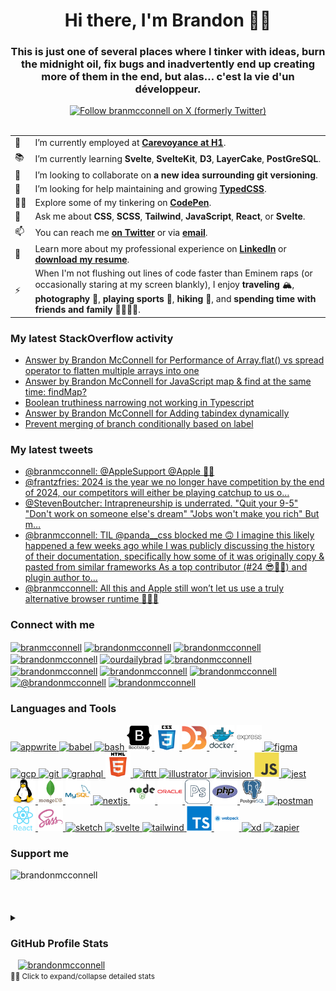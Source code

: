 <h1 align="center">Hi there, I'm Brandon 🐼👋</h1>
<h3 align="center">This is just one of several places where I tinker with ideas, burn the midnight oil, fix bugs and inadvertently end up creating more of them in the end, but alas… c'est la vie d'un développeur.</h3>
<div align="center"><a href="https://twitter.com/branmcconnell" target="blank"><img src="https://img.shields.io/twitter/follow/branmcconnell?style=social&logo=x" alt="Follow branmcconnell on X (formerly Twitter)" /></a><br />&nbsp;<br /></div>

<table border="0">
    <tr>
        <td>👔</td>
        <td>I’m currently employed at <b><a href="https://www.carevoyance.com/" target="_blank">Carevoyance at H1</a></b>.</td>
    </tr>
    <tr>
        <td>📚</td>
        <td>I’m currently learning <b>Svelte</b>, <b>SvelteKit</b>, <b>D3</b>, <b>LayerCake</b>, <b>PostGreSQL</b>.</td>
    </tr>
    <tr>
        <td>👯</td>
        <td>I’m looking to collaborate on <b>a new idea surrounding git versioning</b>.</td>
    </tr>
    <tr>
        <td>🤝</td>
        <td>I’m looking for help maintaining and growing <b><a href="https://github.com/brandonmcconnell/typed.css" target="_blank">TypedCSS</a></b>.</td>
    </tr>
    <tr>
        <td>👨‍💻</td>
        <td>Explore some of my tinkering on <b><a href="https://codepen.io/brandonmcconnell" target="_blank">CodePen</a></b>.</td>
    </tr>
    <tr>
        <td>💬</td>
        <td>Ask me about <b>CSS</b>, <b>SCSS</b>, <b>Tailwind</b>, <b>JavaScript</b>, <b>React</b>, or <b>Svelte</b>.</td>
    </tr>
    <tr>
        <td>📫</td>
        <td>You can reach me <b><a href="https://twitter.com/branmcconnell" target="_blank">on Twitter</a></b> or via <b><a href="mailto:brandon@dreamthinkbuild.com" target="_blank">email</a></b>.</td>
    </tr>
    <tr>
        <td>📄</td>
        <td>Learn more about my professional experience on <b><a href="https://www.linkedin.com/in/brandonmcconnell" target="_blank">LinkedIn</a></b> or <b><a href="https://github.com/brandonmcconnell/brandonmcconnell/raw/main/BrandonMcConnell-Resume.pdf">download my resume</a></b>.</td>
    </tr>
    <tr>
        <td>⚡</td>
        <td>When I'm not flushing out lines of code faster than Eminem raps (or occasionally staring at my screen blankly), I enjoy <b>traveling</b> 🏔, <b>photography</b> 📸, <b>playing sports</b> 🏓, <b>hiking</b> 🥾, and <b>spending time with friends and family</b> 👨‍👩‍👧‍👦.</td>
    </tr>
</table>

### My latest StackOverflow activity
<!-- STACKOVERFLOW:START -->
- [Answer by Brandon McConnell for Performance of Array.flat&lpar;&rpar; vs spread operator to flatten multiple arrays into one](https://stackoverflow.com/questions/68339718/performance-of-array-flat-vs-spread-operator-to-flatten-multiple-arrays-into-o/76376941#76376941)
- [Answer by Brandon McConnell for JavaScript map &amp; find at the same time: findMap?](https://stackoverflow.com/questions/57760111/javascript-map-find-at-the-same-time-findmap/75838962#75838962)
- [Boolean truthiness narrowing not working in Typescript](https://stackoverflow.com/questions/73677766/boolean-truthiness-narrowing-not-working-in-typescript)
- [Answer by Brandon McConnell for Adding tabindex dynamically](https://stackoverflow.com/questions/15123054/adding-tabindex-dynamically/73279729#73279729)
- [Prevent merging of branch conditionally based on label](https://stackoverflow.com/questions/71502652/prevent-merging-of-branch-conditionally-based-on-label)
<!-- STACKOVERFLOW:END -->

### My latest tweets
<!-- TWITTER:START -->
- [@branmcconnell: @AppleSupport @Apple ☝🏼](https://twitter.com/branmcconnell/status/1743314378504749537)
- [@frantzfries: 2024 is the year we no longer have competition by the end of 2024, our competitors will either be playing catchup to us o…](https://twitter.com/branmcconnell/status/1741837355445547399)
- [@StevenBoutcher: Intrapreneurship is underrated. &quot;Quit your 9-5&quot; &quot;Don&#39;t work on someone else&#39;s dream&quot; &quot;Jobs won&#39;t make you rich&quot; But m…](https://twitter.com/branmcconnell/status/1740845572096237661)
- [@branmcconnell: TIL @panda__css blocked me 🙃 I imagine this likely happened a few weeks ago while I was publicly discussing the history of their documentation, specifically how some of it was originally copy &amp; pasted from similar frameworks As a top contributor &lpar;#24 😎✌🏼&rpar; and plugin author to…](https://twitter.com/branmcconnell/status/1740177583319273547)
- [@branmcconnell: All this and Apple still won’t let us use a truly alternative browser runtime 🤦🏻‍♂️](https://twitter.com/branmcconnell/status/1740172556282495119)
<!-- TWITTER:END -->

<h3 align="left">Connect with me</h3>
<p align="left">
<a href="https://twitter.com/branmcconnell" target="blank"><img align="center" src="https://raw.githubusercontent.com/rahuldkjain/github-profile-readme-generator/master/src/images/icons/Social/twitter.svg" alt="branmcconnell" height="30" width="40" /></a>
<a href="https://linkedin.com/in/brandonmcconnell" target="blank"><img align="center" src="https://raw.githubusercontent.com/rahuldkjain/github-profile-readme-generator/master/src/images/icons/Social/linked-in-alt.svg" alt="brandonmcconnell" height="30" width="40" /></a>
<a href="https://codepen.io/brandonmcconnell" target="blank"><img align="center" src="https://raw.githubusercontent.com/rahuldkjain/github-profile-readme-generator/master/src/images/icons/Social/codepen.svg" alt="brandonmcconnell" height="30" width="40" /></a>
<a href="https://stackoverflow.com/users/3824249/brandon-mcconnell" target="blank"><img align="center" src="https://raw.githubusercontent.com/rahuldkjain/github-profile-readme-generator/master/src/images/icons/Social/stack-overflow.svg" alt="brandonmcconnell" height="30" width="40" /></a>
<a href="https://instagram.com/ourdailybrad" target="blank"><img align="center" src="https://raw.githubusercontent.com/rahuldkjain/github-profile-readme-generator/master/src/images/icons/Social/instagram.svg" alt="ourdailybrad" height="30" width="40" /></a>
<a href="https://dev.to/brandonmcconnell" target="blank"><img align="center" src="https://raw.githubusercontent.com/rahuldkjain/github-profile-readme-generator/master/src/images/icons/Social/devto.svg" alt="brandonmcconnell" height="30" width="40" /></a>
<a href="https://dribbble.com/brandonmcconnell" target="blank"><img align="center" src="https://raw.githubusercontent.com/rahuldkjain/github-profile-readme-generator/master/src/images/icons/Social/dribbble.svg" alt="brandonmcconnell" height="30" width="40" /></a>
<a href="https://www.behance.net/brandonmcconnell" target="blank"><img align="center" src="https://raw.githubusercontent.com/rahuldkjain/github-profile-readme-generator/master/src/images/icons/Social/behance.svg" alt="brandonmcconnell" height="30" width="40" /></a>
<a href="https://hashnode.com/brandonmcconnell" target="blank"><img align="center" src="https://raw.githubusercontent.com/rahuldkjain/github-profile-readme-generator/master/src/images/icons/Social/hashnode.svg" alt="brandonmcconnell" height="30" width="40" /></a>
<a href="https://medium.com/@brandonmcconnell" target="blank"><img align="center" src="https://raw.githubusercontent.com/rahuldkjain/github-profile-readme-generator/master/src/images/icons/Social/medium.svg" alt="@brandonmcconnell" height="30" width="40" /></a>
<a href="https://www.hackerrank.com/brandonmcconnell" target="blank"><img align="center" src="https://raw.githubusercontent.com/rahuldkjain/github-profile-readme-generator/master/src/images/icons/Social/hackerrank.svg" alt="brandonmcconnell" height="30" width="40" /></a>
</p>

<h3 align="left">Languages and Tools</h3>
<p align="left"> <a href="https://appwrite.io" target="_blank" rel="noreferrer"> <img src="https://www.vectorlogo.zone/logos/appwriteio/appwriteio-icon.svg" alt="appwrite" width="40" height="40"/> </a> <a href="https://babeljs.io/" target="_blank" rel="noreferrer"> <img src="https://www.vectorlogo.zone/logos/babeljs/babeljs-icon.svg" alt="babel" width="40" height="40"/> </a> <a href="https://www.gnu.org/software/bash/" target="_blank" rel="noreferrer"> <img src="https://www.vectorlogo.zone/logos/gnu_bash/gnu_bash-icon.svg" alt="bash" width="40" height="40"/> </a> <a href="https://getbootstrap.com" target="_blank" rel="noreferrer"> <img src="https://raw.githubusercontent.com/devicons/devicon/master/icons/bootstrap/bootstrap-plain-wordmark.svg" alt="bootstrap" width="40" height="40"/> </a> <a href="https://www.w3schools.com/css/" target="_blank" rel="noreferrer"> <img src="https://raw.githubusercontent.com/devicons/devicon/master/icons/css3/css3-original-wordmark.svg" alt="css3" width="40" height="40"/> </a> <a href="https://d3js.org/" target="_blank" rel="noreferrer"> <img src="https://raw.githubusercontent.com/devicons/devicon/master/icons/d3js/d3js-original.svg" alt="d3js" width="40" height="40"/> </a> <a href="https://www.docker.com/" target="_blank" rel="noreferrer"> <img src="https://raw.githubusercontent.com/devicons/devicon/master/icons/docker/docker-original-wordmark.svg" alt="docker" width="40" height="40"/> </a> <a href="https://expressjs.com" target="_blank" rel="noreferrer"> <img src="https://raw.githubusercontent.com/devicons/devicon/master/icons/express/express-original-wordmark.svg" alt="express" width="40" height="40"/> </a> <a href="https://www.figma.com/" target="_blank" rel="noreferrer"> <img src="https://www.vectorlogo.zone/logos/figma/figma-icon.svg" alt="figma" width="40" height="40"/> </a> <a href="https://cloud.google.com" target="_blank" rel="noreferrer"> <img src="https://www.vectorlogo.zone/logos/google_cloud/google_cloud-icon.svg" alt="gcp" width="40" height="40"/> </a> <a href="https://git-scm.com/" target="_blank" rel="noreferrer"> <img src="https://www.vectorlogo.zone/logos/git-scm/git-scm-icon.svg" alt="git" width="40" height="40"/> </a> <a href="https://graphql.org" target="_blank" rel="noreferrer"> <img src="https://www.vectorlogo.zone/logos/graphql/graphql-icon.svg" alt="graphql" width="40" height="40"/> </a> <a href="https://www.w3.org/html/" target="_blank" rel="noreferrer"> <img src="https://raw.githubusercontent.com/devicons/devicon/master/icons/html5/html5-original-wordmark.svg" alt="html5" width="40" height="40"/> </a> <a href="https://ifttt.com/" target="_blank" rel="noreferrer"> <img src="https://www.vectorlogo.zone/logos/ifttt/ifttt-ar21.svg" alt="ifttt" width="40" height="40"/> </a> <a href="https://www.adobe.com/in/products/illustrator.html" target="_blank" rel="noreferrer"> <img src="https://www.vectorlogo.zone/logos/adobe_illustrator/adobe_illustrator-icon.svg" alt="illustrator" width="40" height="40"/> </a> <a href="https://www.invisionapp.com/" target="_blank" rel="noreferrer"> <img src="https://www.vectorlogo.zone/logos/invisionapp/invisionapp-icon.svg" alt="invision" width="40" height="40"/> </a> <a href="https://developer.mozilla.org/en-US/docs/Web/JavaScript" target="_blank" rel="noreferrer"> <img src="https://raw.githubusercontent.com/devicons/devicon/master/icons/javascript/javascript-original.svg" alt="javascript" width="40" height="40"/> </a> <a href="https://jestjs.io" target="_blank" rel="noreferrer"> <img src="https://www.vectorlogo.zone/logos/jestjsio/jestjsio-icon.svg" alt="jest" width="40" height="40"/> </a> <a href="https://www.linux.org/" target="_blank" rel="noreferrer"> <img src="https://raw.githubusercontent.com/devicons/devicon/master/icons/linux/linux-original.svg" alt="linux" width="40" height="40"/> </a> <a href="https://www.mongodb.com/" target="_blank" rel="noreferrer"> <img src="https://raw.githubusercontent.com/devicons/devicon/master/icons/mongodb/mongodb-original-wordmark.svg" alt="mongodb" width="40" height="40"/> </a> <a href="https://www.mysql.com/" target="_blank" rel="noreferrer"> <img src="https://raw.githubusercontent.com/devicons/devicon/master/icons/mysql/mysql-original-wordmark.svg" alt="mysql" width="40" height="40"/> </a> <a href="https://nextjs.org/" target="_blank" rel="noreferrer"> <img src="https://cdn.worldvectorlogo.com/logos/nextjs-2.svg" alt="nextjs" width="40" height="40"/> </a> <a href="https://nodejs.org" target="_blank" rel="noreferrer"> <img src="https://raw.githubusercontent.com/devicons/devicon/master/icons/nodejs/nodejs-original-wordmark.svg" alt="nodejs" width="40" height="40"/> </a> <a href="https://www.oracle.com/" target="_blank" rel="noreferrer"> <img src="https://raw.githubusercontent.com/devicons/devicon/master/icons/oracle/oracle-original.svg" alt="oracle" width="40" height="40"/> </a> <a href="https://www.photoshop.com/en" target="_blank" rel="noreferrer"> <img src="https://raw.githubusercontent.com/devicons/devicon/master/icons/photoshop/photoshop-line.svg" alt="photoshop" width="40" height="40"/> </a> <a href="https://www.php.net" target="_blank" rel="noreferrer"> <img src="https://raw.githubusercontent.com/devicons/devicon/master/icons/php/php-original.svg" alt="php" width="40" height="40"/> </a> <a href="https://www.postgresql.org" target="_blank" rel="noreferrer"> <img src="https://raw.githubusercontent.com/devicons/devicon/master/icons/postgresql/postgresql-original-wordmark.svg" alt="postgresql" width="40" height="40"/> </a> <a href="https://postman.com" target="_blank" rel="noreferrer"> <img src="https://www.vectorlogo.zone/logos/getpostman/getpostman-icon.svg" alt="postman" width="40" height="40"/> </a> <a href="https://reactjs.org/" target="_blank" rel="noreferrer"> <img src="https://raw.githubusercontent.com/devicons/devicon/master/icons/react/react-original-wordmark.svg" alt="react" width="40" height="40"/> </a> <a href="https://sass-lang.com" target="_blank" rel="noreferrer"> <img src="https://raw.githubusercontent.com/devicons/devicon/master/icons/sass/sass-original.svg" alt="sass" width="40" height="40"/> </a> <a href="https://www.sketch.com/" target="_blank" rel="noreferrer"> <img src="https://www.vectorlogo.zone/logos/sketchapp/sketchapp-icon.svg" alt="sketch" width="40" height="40"/> </a> <a href="https://svelte.dev" target="_blank" rel="noreferrer"> <img src="https://upload.wikimedia.org/wikipedia/commons/1/1b/Svelte_Logo.svg" alt="svelte" width="40" height="40"/> </a> <a href="https://tailwindcss.com/" target="_blank" rel="noreferrer"> <img src="https://www.vectorlogo.zone/logos/tailwindcss/tailwindcss-icon.svg" alt="tailwind" width="40" height="40"/> </a> <a href="https://www.typescriptlang.org/" target="_blank" rel="noreferrer"> <img src="https://raw.githubusercontent.com/devicons/devicon/master/icons/typescript/typescript-original.svg" alt="typescript" width="40" height="40"/> </a> <a href="https://webpack.js.org" target="_blank" rel="noreferrer"> <img src="https://raw.githubusercontent.com/devicons/devicon/d00d0969292a6569d45b06d3f350f463a0107b0d/icons/webpack/webpack-original-wordmark.svg" alt="webpack" width="40" height="40"/> </a> <a href="https://www.adobe.com/products/xd.html" target="_blank" rel="noreferrer"> <img src="https://cdn.worldvectorlogo.com/logos/adobe-xd.svg" alt="xd" width="40" height="40"/> </a> <a href="https://zapier.com" target="_blank" rel="noreferrer"> <img src="https://www.vectorlogo.zone/logos/zapier/zapier-icon.svg" alt="zapier" width="40" height="40"/> </a> </p>

<h3 align="left">Support me</h3>
<p><a href="https://www.buymeacoffee.com/brandonmcconnell"> <img align="left" src="https://i.imgur.com/7MybuYO.png" height="auto" width="217" alt="brandonmcconnell" /></a></p><br><br>
<br /><br />
<details>
  <summary><h3>GitHub Profile Stats</h3>&nbsp;&nbsp;&nbsp;<a href="#"><img src="https://komarev.com/ghpvc/?username=brandonmcconnell&label=Profile%20views&color=0e75b6&style=flat" alt="brandonmcconnell" /></a><br /><small>☝🏼 Click to expand/collapse detailed stats</small><br />&nbsp;<br /></summary>
  <div><a href="#"><img src="https://github-readme-stats.vercel.app/api/top-langs?username=brandonmcconnell&show_icons=true&locale=en&layout=compact&theme=dracula&hide_border=true" alt="brandonmcconnell" /><br /><br /></a></div>
  <div><a href="#"><img src="https://github-readme-stats.vercel.app/api?username=brandonmcconnell&show_icons=true&locale=en&theme=dracula&hide_border=true" alt="brandonmcconnell" /><br /><br /></a></div>
  <div><a href="#"><img src="https://github-readme-streak-stats.herokuapp.com/?user=brandonmcconnell&theme=dracula&hide_border=true" alt="brandonmcconnell" /><br /><br /></a></div>
</details>
